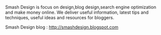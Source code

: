 Smash Design is focus on design,blog design,search engine optimization and make money online. We deliver useful information, latest tips and techniques, useful ideas and resources for bloggers.

Smash Design blog : http://smashdesign.blogspot.com